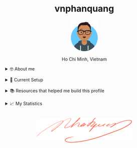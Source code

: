 <h1 align="center">vnphanquang</h1>

<p align="center">
  <a href="https://github.com/vnphanquang" target="_blank">
    <img src="./.github/images/avataaars.svg" alt="vnphanquang" height="100"/>
  </a>
</p>

<p align="center">Ho Chi Minh, Vietnam</p>

<details>
  <summary>🤓 About me</summary>

  <details align="center">
    <summary>My story</summary>
    <details align="center">
      <summary>Expand to see more of this</summary>
      <details align="center">
        <summary>Make this open to see some miracles</summary>
        <details align="center">
          <summary>You are getting there, keep going!</summary>
          <details align="center">
            <summary>You do really want to see how this ends, don't you?</summary>
            <details align="center">
              <summary>Well I have some exciting news to tell you</summary>
              <details align="center">
                <summary>You just wasted 5 seconds for this crap</summary>
                <details align="center">
                  <summary>Get your butt back to work</summary>
                  <details align="center">
                    <summary>Shame on you I have no story</summary>
                    <details align="center">
                      <summary>Okay now you are getting me annoyed...</summary>
                      <details align="center">
                        <summary>Okay okay, I will tell you my story, geez louise!</summary>
                        <details align="center">
                          <summary>It goes like this:</summary>
                          <details align="center">
                            <summary>...</summary>
                          </details>
                        </details>
                      </details>
                    </details>
                  </details>
                </details>
              </details>
            </details>
          </details>
        </details>
      </details>
    </details>
  </details>

  <br />

  My name is Quang Phan. I am a learner and a developer. This is where I dedicate my energy to the open source community.

  You are probably bored already so get back to whatever you were doing. See you out there on the field.

  In case you want to reach me, find me at `vnphanquang` on most social platforms.

  Cheers!
</details>

<br />

<details>
  <summary>💾 Current Setup</summary>
  <br />

My keyboard: [ZSA Moonlander](https://www.zsa.io/moonlander) [![monkeytype.badge]][monkeytype]

See my [.config] here for all my setup.

I mostly use Linux: [i3wm] & [polybar], [alacritty], [fish], [tmux], [neovim],

[![setup screenshot][local.images.setup]][.config]

I also use mac at work sometimes but only when i am forced too 😂.

</details>

<br />

<details>
  <summary>📚 Resources that helped me build this profile</summary>
  <br />

- [`awesome` collection of Github profiles](https://github.com/abhisheknaiidu/awesome-github-profile-readme#icons-) for inspiration
- [simpleicons](https://simpleicons.org/) for svg icons
- [getavataaars](https://getavataaars.com/) for avatar generation
- [wakatime](https://wakatime.com/dashboard), [wakatime-vscode](https://marketplace.visualstudio.com/items?itemName=WakaTime.vscode-wakatime) and the [anmol098/waka-readme-stats](https://github.com/anmol098/waka-readme-stats) github action for the coding stats section at end of this profile.

glhf!
</details>

<br />

<details>
  <summary>📈 My Statistics</summary>
  <br />

<!--START_SECTION:waka-->
![Code Time](http://img.shields.io/badge/Code%20Time-5%2C162%20hrs%204%20mins-blue)

![Profile Views](http://img.shields.io/badge/Profile%20Views-10-blue)

**I'm an Early 🐤** 

```text
🌞 Morning                10422 commits       █████████░░░░░░░░░░░░░░░░   36.36 % 
🌆 Daytime                11365 commits       ██████████░░░░░░░░░░░░░░░   39.65 % 
🌃 Evening                6582 commits        ██████░░░░░░░░░░░░░░░░░░░   22.96 % 
🌙 Night                  295 commits         ░░░░░░░░░░░░░░░░░░░░░░░░░   01.03 % 
```
📅 **I'm Most Productive on Wednesday** 

```text
Monday                   3938 commits        ███░░░░░░░░░░░░░░░░░░░░░░   13.74 % 
Tuesday                  3132 commits        ███░░░░░░░░░░░░░░░░░░░░░░   10.93 % 
Wednesday                6309 commits        ██████░░░░░░░░░░░░░░░░░░░   22.01 % 
Thursday                 3977 commits        ███░░░░░░░░░░░░░░░░░░░░░░   13.87 % 
Friday                   3849 commits        ███░░░░░░░░░░░░░░░░░░░░░░   13.43 % 
Saturday                 4810 commits        ████░░░░░░░░░░░░░░░░░░░░░   16.78 % 
Sunday                   2649 commits        ██░░░░░░░░░░░░░░░░░░░░░░░   09.24 % 
```


📊 **This Week I Spent My Time On** 

```text
🕑︎ Time Zone: Asia/Ho_Chi_Minh

💬 Programming Languages: 
TypeScript               26 hrs 54 mins      ███████████░░░░░░░░░░░░░░   42.41 % 
JavaScript               21 hrs 32 mins      ████████░░░░░░░░░░░░░░░░░   33.96 % 
Svelte                   10 hrs 20 mins      ████░░░░░░░░░░░░░░░░░░░░░   16.29 % 
YAML                     3 hrs 7 mins        █░░░░░░░░░░░░░░░░░░░░░░░░   04.94 % 
JSON                     36 mins             ░░░░░░░░░░░░░░░░░░░░░░░░░   00.97 % 

🔥 Editors: 
Neovim                   63 hrs 26 mins      █████████████████████████   100.00 % 

💻 Operating System: 
Linux                    63 hrs 26 mins      █████████████████████████   100.00 % 
```

**I Mostly Code in TypeScript** 

```text
TypeScript               34 repos            ██████████░░░░░░░░░░░░░░░   38.64 % 
JavaScript               22 repos            ██████░░░░░░░░░░░░░░░░░░░   25.00 % 
Svelte                   14 repos            ████░░░░░░░░░░░░░░░░░░░░░   15.91 % 
CSS                      3 repos             █░░░░░░░░░░░░░░░░░░░░░░░░   03.41 % 
Jupyter Notebook         1 repo              ░░░░░░░░░░░░░░░░░░░░░░░░░   01.14 % 
```




 Last Updated on 27/10/2025 00:58:30 UTC
<!--END_SECTION:waka-->

</details>


<br />

<p align="center">
  <a href="https://github.com/vnphanquang" target="_blank">
    <img src="./.github/images/signature.svg" height="80" />
  </a>
</p>

[monkeytype.badge]: https://img.shields.io/endpoint?style=for-the-badge&url=https%3A%2F%2Fmonkeytype-badge-vhd5lan7mmhz.runkit.sh%3Fmessage%3D110wpm%26label%3Dmonkeytype%26logoVariant%3Done
[monkeytype]: https://monkeytype.com/

[alacritty]: https://alacritty.org/
[polybar]: https://github.com/polybar/polybar
[i3wm]: https://i3wm.org/
[tmux]: https://github.com/tmux/tmux/wiki
[fish]: https://fishshell.com/
[neovim]: https://neovim.io/
[vscode]: https://code.visualstudio.com/
[vscode.vim]: https://marketplace.visualstudio.com/items?itemName=vscodevim.vim

[.config]: https://github.com/vnphanquang/.config
[local.images.setup]: ./.github/images/setup.png
